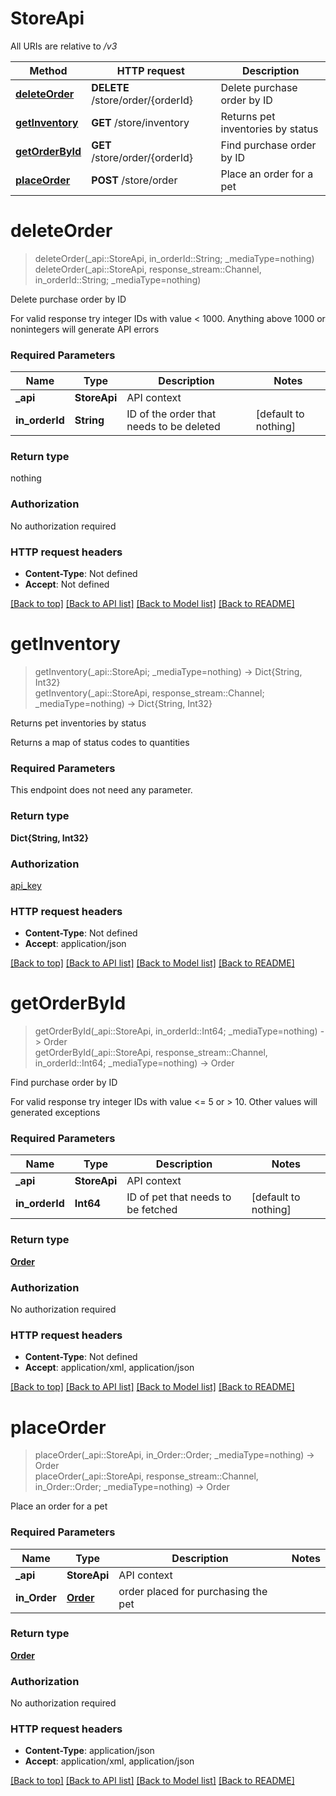# StoreApi

All URIs are relative to */v3*

Method | HTTP request | Description
------------- | ------------- | -------------
[**deleteOrder**](StoreApi.md#deleteOrder) | **DELETE** /store/order/{orderId} | Delete purchase order by ID
[**getInventory**](StoreApi.md#getInventory) | **GET** /store/inventory | Returns pet inventories by status
[**getOrderById**](StoreApi.md#getOrderById) | **GET** /store/order/{orderId} | Find purchase order by ID
[**placeOrder**](StoreApi.md#placeOrder) | **POST** /store/order | Place an order for a pet


# **deleteOrder**
> deleteOrder(_api::StoreApi, in_orderId::String; _mediaType=nothing) <br/>
> deleteOrder(_api::StoreApi, response_stream::Channel, in_orderId::String; _mediaType=nothing)

Delete purchase order by ID

For valid response try integer IDs with value < 1000. Anything above 1000 or nonintegers will generate API errors

### Required Parameters

Name | Type | Description  | Notes
------------- | ------------- | ------------- | -------------
 **_api** | **StoreApi** | API context | 
**in_orderId** | **String**| ID of the order that needs to be deleted | [default to nothing]

### Return type

 nothing

### Authorization

No authorization required

### HTTP request headers

 - **Content-Type**: Not defined
 - **Accept**: Not defined

[[Back to top]](#) [[Back to API list]](../README.md#documentation-for-api-endpoints) [[Back to Model list]](../README.md#documentation-for-models) [[Back to README]](../README.md)

# **getInventory**
> getInventory(_api::StoreApi; _mediaType=nothing) -> Dict{String, Int32}  <br/>
> getInventory(_api::StoreApi, response_stream::Channel; _mediaType=nothing) -> Dict{String, Int32} 

Returns pet inventories by status

Returns a map of status codes to quantities

### Required Parameters
This endpoint does not need any parameter.

### Return type

**Dict{String, Int32}**

### Authorization

[api_key](../README.md#api_key)

### HTTP request headers

 - **Content-Type**: Not defined
 - **Accept**: application/json

[[Back to top]](#) [[Back to API list]](../README.md#documentation-for-api-endpoints) [[Back to Model list]](../README.md#documentation-for-models) [[Back to README]](../README.md)

# **getOrderById**
> getOrderById(_api::StoreApi, in_orderId::Int64; _mediaType=nothing) -> Order  <br/>
> getOrderById(_api::StoreApi, response_stream::Channel, in_orderId::Int64; _mediaType=nothing) -> Order 

Find purchase order by ID

For valid response try integer IDs with value <= 5 or > 10. Other values will generated exceptions

### Required Parameters

Name | Type | Description  | Notes
------------- | ------------- | ------------- | -------------
 **_api** | **StoreApi** | API context | 
**in_orderId** | **Int64**| ID of pet that needs to be fetched | [default to nothing]

### Return type

[**Order**](Order.md)

### Authorization

No authorization required

### HTTP request headers

 - **Content-Type**: Not defined
 - **Accept**: application/xml, application/json

[[Back to top]](#) [[Back to API list]](../README.md#documentation-for-api-endpoints) [[Back to Model list]](../README.md#documentation-for-models) [[Back to README]](../README.md)

# **placeOrder**
> placeOrder(_api::StoreApi, in_Order::Order; _mediaType=nothing) -> Order  <br/>
> placeOrder(_api::StoreApi, response_stream::Channel, in_Order::Order; _mediaType=nothing) -> Order 

Place an order for a pet

### Required Parameters

Name | Type | Description  | Notes
------------- | ------------- | ------------- | -------------
 **_api** | **StoreApi** | API context | 
**in_Order** | [**Order**](Order.md)| order placed for purchasing the pet | 

### Return type

[**Order**](Order.md)

### Authorization

No authorization required

### HTTP request headers

 - **Content-Type**: application/json
 - **Accept**: application/xml, application/json

[[Back to top]](#) [[Back to API list]](../README.md#documentation-for-api-endpoints) [[Back to Model list]](../README.md#documentation-for-models) [[Back to README]](../README.md)

